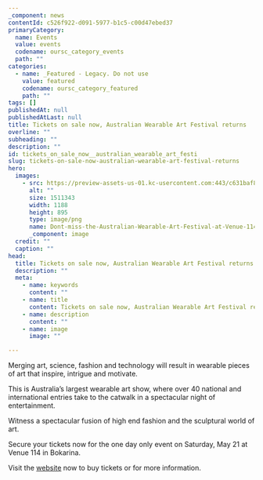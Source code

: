 ```yaml
---
_component: news
contentId: c526f922-d091-5977-b1c5-c00d47ebed37
primaryCategory:
  name: Events
  value: events
  codename: oursc_category_events
  path: ""
categories:
  - name: _Featured - Legacy. Do not use
    value: featured
    codename: oursc_category_featured
    path: ""
tags: []
publishedAt: null
publishedAtLast: null
title: Tickets on sale now, Australian Wearable Art Festival returns
overline: ""
subheading: ""
description: ""
id: tickets_on_sale_now__australian_wearable_art_festi
slug: tickets-on-sale-now-australian-wearable-art-festival-returns
hero:
  images:
    - src: https://preview-assets-us-01.kc-usercontent.com:443/c631baf8-1b46-001f-580c-d0001b68b4a8/e389f2c4-cf6b-4afe-aebe-e907474d67bb/Dont-miss-the-Australian-Wearable-Art-Festival-at-Venue-114.png
      alt: ""
      size: 1511343
      width: 1188
      height: 895
      type: image/png
      name: Dont-miss-the-Australian-Wearable-Art-Festival-at-Venue-114.png
      _component: image
  credit: ""
  caption: ""
head:
  title: Tickets on sale now, Australian Wearable Art Festival returns
  description: ""
  meta:
    - name: keywords
      content: ""
    - name: title
      content: Tickets on sale now, Australian Wearable Art Festival returns
    - name: description
      content: ""
    - name: image
      image: ""

---
```

Merging art, science, fashion and technology will result in wearable pieces of art that inspire, intrigue and motivate.

This is Australia’s largest wearable art show, where over 40 national and international entries take to the catwalk in a spectacular night of entertainment.

Witness a spectacular fusion of high end fashion and the sculptural world of art.

Secure your tickets now for the one day only event on Saturday, May 21 at Venue 114 in Bokarina.

Visit the [website](https://venue114.com.au/events/australian-wearable-art-festival-2022/)
&#x20;now to buy tickets or for more information.
